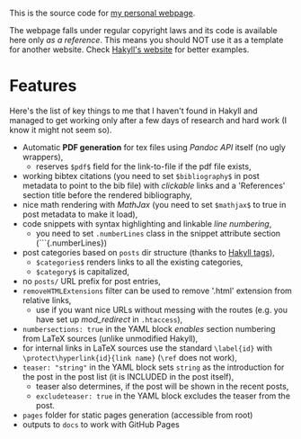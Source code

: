 This is the source code for [my personal webpage](http://fiedlr.sk/).

The webpage falls under regular copyright laws and its code is available here only _as a reference_. This means you should NOT use it as a template for another website. Check [Hakyll's website](https://jaspervdj.be/hakyll) for better examples.

# Features

Here's the list of key things to me that I haven't found in Hakyll and managed to get working only after a few days of research and hard work (I know it might not seem so).

- Automatic **PDF generation** for tex files using _Pandoc API_ itself (no ugly wrappers),
  - reserves `$pdf$` field for the link-to-file if the pdf file exists,
- working bibtex citations (you need to set `$bibliography$` in post metadata to point to the bib file) with _clickable_ links and a 'References' section title before the rendered bibliography,
- nice math rendering with _MathJax_ (you need to set `$mathjax$` to true in post metadata to make it load),
- code snippets with syntax highlighting and linkable _line numbering_,
  - you need to set `.numberLines` class in the snippet attribute section (\`\`\`\{.numberLines\})
- post categories based on `posts` dir structure (thanks to [Hakyll tags](https://jaspervdj.be/hakyll/reference/Hakyll-Web-Tags.html)),
  - `$categories$` renders links to all the existing categories,
  - `$category$` is capitalized,
- no `posts/` URL prefix for post entries,
- `removeHTMLExtensions` filter can be used to remove '.html' extension from relative links,
  - use if you want nice URLs without messing with the routes (e.g. you have set up *mod_redirect* in `.htaccess`),
- `numbersections: true` in the YAML block *enables* section numbering from LaTeX sources (unlike unmodified Hakyll),
- for internal links in LaTeX sources use the standard `\label{id}` with `\protect\hyperlink{id}{link name}` (`\ref` does not work),
- `teaser: "string"` in the YAML block sets `string` as the introduction for the post in the post list (it is INCLUDED in the post itself),
  - teaser also determines, if the post will be shown in the recent posts,
  - `excludeteaser: true` in the YAML block excludes the teaser from the post.
- `pages` folder for static pages generation (accessible from root)
- outputs to `docs` to work with GitHub Pages
